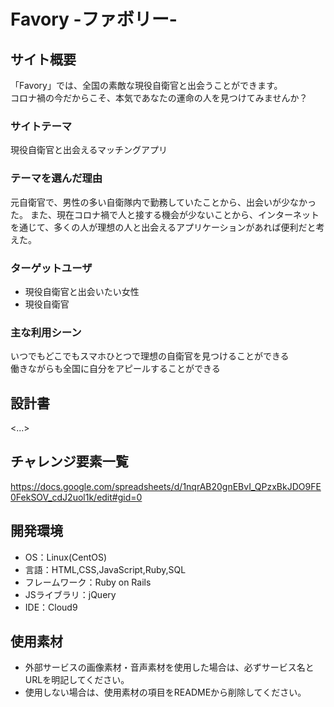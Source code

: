 # Favory -ファボリー-

## サイト概要
「Favory」では、全国の素敵な現役自衛官と出会うことができます。  
コロナ禍の今だからこそ、本気であなたの運命の人を見つけてみませんか？

### サイトテーマ
現役自衛官と出会えるマッチングアプリ

### テーマを選んだ理由
元自衛官で、男性の多い自衛隊内で勤務していたことから、出会いが少なかった。
また、現在コロナ禍で人と接する機会が少ないことから、インターネットを通じて、多くの人が理想の人と出会えるアプリケーションがあれば便利だと考えた。

### ターゲットユーザ
- 現役自衛官と出会いたい女性  
- 現役自衛官

### 主な利用シーン
いつでもどこでもスマホひとつで理想の自衛官を見つけることができる  
働きながらも全国に自分をアピールすることができる

## 設計書
<...>

## チャレンジ要素一覧
<https://docs.google.com/spreadsheets/d/1nqrAB20gnEBvI_QPzxBkJDO9FE0FekSOV_cdJ2uol1k/edit#gid=0>

## 開発環境
- OS：Linux(CentOS)
- 言語：HTML,CSS,JavaScript,Ruby,SQL
- フレームワーク：Ruby on Rails
- JSライブラリ：jQuery
- IDE：Cloud9

## 使用素材
- 外部サービスの画像素材・音声素材を使用した場合は、必ずサービス名とURLを明記してください。
- 使用しない場合は、使用素材の項目をREADMEから削除してください。